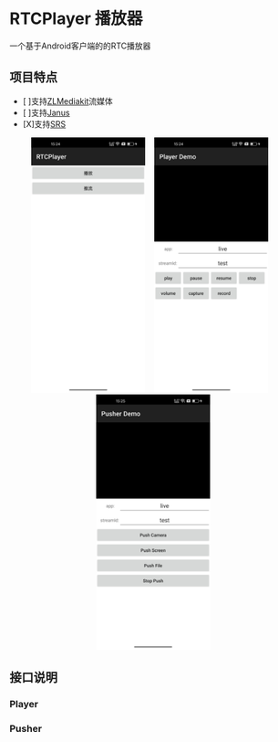 # RTCPlayer 播放器

一个基于Android客户端的的RTC播放器


## 项目特点

- [ ]支持[ZLMediakit](https://github.com/ZLMediaKit/ZLMediaKit)流媒体
- [ ]支持[Janus](https://github.com/meetecho/janus-gateway)
- [X]支持[SRS](https://github.com/ossrs/srs)


<center class="half">
    <img src="doc/home.jpg" width="200"/>&nbsp;&nbsp;&nbsp;
    <img src="doc/player.jpg" width="200"/>&nbsp;&nbsp;&nbsp;
    <img src="doc/pusher.jpg" width="200"/>
</center>


## 接口说明

### Player

### Pusher